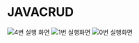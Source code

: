 # JAVACRUD
![4번 실행 화면](https://user-images.githubusercontent.com/107832431/188687430-2f4ee6d5-067e-4b8b-8e80-1ac11574d4ac.png)
![1번 실행화면](https://user-images.githubusercontent.com/107832431/188687453-3838d5ac-c21a-4ac5-8b91-3fbf71dd575c.png)
![0번 실행화면](https://user-images.githubusercontent.com/107832431/188687476-ac3d9357-fc3e-4909-837b-dcaf7bd0bbe6.png)
